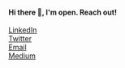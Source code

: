 #### Hi there 👋, I'm open. Reach out!
[LinkedIn](https://linkedin.com/in/braulio94)<br>
[Twitter](https://twitter.com/brauliocaassule)<br>
[Email](brauliocassule94@gmail.com)<br>
[Medium](https://medium.com/@brauliocassule94)<br> 
